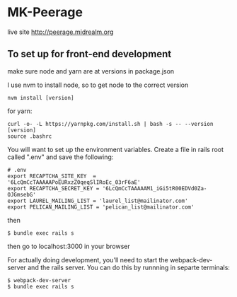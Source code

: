 # MK-Peerage
live site http://peerage.midrealm.org

## To set up for front-end development

make sure node and yarn are at versions in package.json

I use nvm to install node, so to get node to the correct version 
```
nvm install [version]
```

for yarn: 
```
curl -o- -L https://yarnpkg.com/install.sh | bash -s -- --version [version]
source .bashrc
```

You will want to set up the environment variables. Create a file in rails root called ".env" and save the following:
```
# .env
export RECAPTCHA_SITE_KEY  = '6LcQmCcTAAAAAPoEURxzZ0qeqSlIRoEc_03rF6aE'
export RECAPTCHA_SECRET_KEY = '6LcQmCcTAAAAAM1_iGi5tR00EDVd0Za-OJGmsebG'
export LAUREL_MAILING_LIST = 'laurel_list@mailinator.com'
export PELICAN_MAILING_LIST = 'pelican_list@mailinator.com'
```
then 
```
$ bundle exec rails s
```

then go to localhost:3000 in your browser

For actually doing development, you'll need to start the webpack-dev-server
and the rails server. You can do this by runnning in separte terminals:
```
$ webpack-dev-server
$ bundle exec rails s
```

